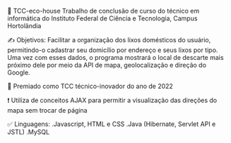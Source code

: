 📝 TCC-eco-house
Trabalho de conclusão de curso do técnico em informática do Instituto Federal de Ciência e Tecnologia, Campus Hortolândia

✍️ Objetivos: Facilitar a organização dos lixos domésticos do usuário, permitindo-o cadastrar seu domicílio por endereço e seus lixos por tipo. Uma vez com esses dados, o programa mostrará o local de descarte mais próximo dele por meio da API de mapa, geolocalização e direção do Google.  

🌟 Premiado como TCC técnico-inovador do ano de 2022 

❗ Utiliza de conceitos AJAX para permitir a visualização das direções do mapa sem trocar de página

✅ Linguagens: 
.Javascript, HTML e CSS
.Java (Hibernate, Servlet API e JSTL)
.MySQL
